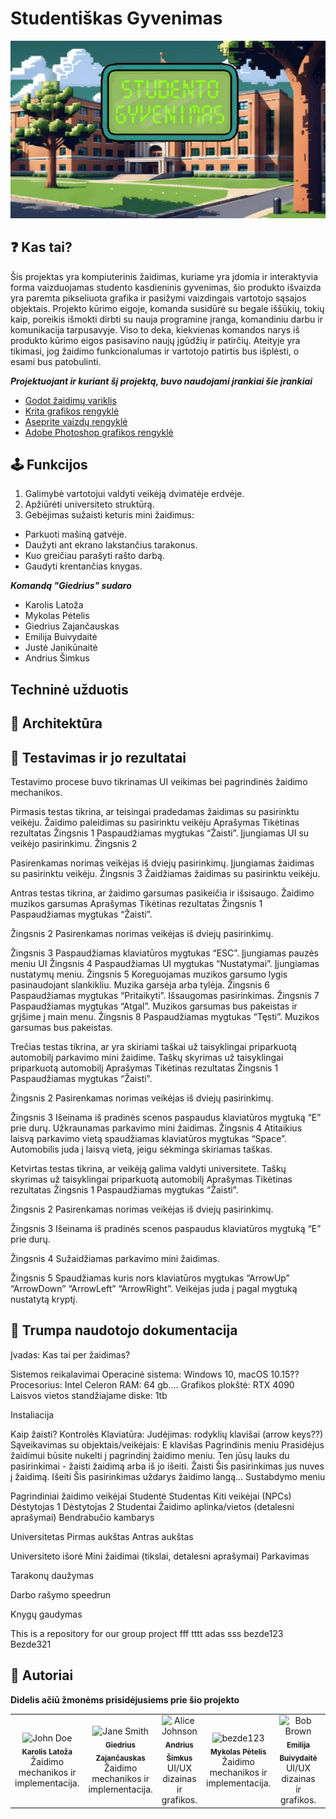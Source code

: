 # Studentiškas Gyvenimas

<p align="center">
  <img src="https://github.com/Kaajolee/Group-Project/blob/main/Assets/LogoGIF.gif" />
</p>

## :question: Kas tai?

Šis projektas yra kompiuterinis žaidimas, kuriame yra įdomia ir interaktyvia forma vaizduojamas studento kasdieninis gyvenimas, šio produkto išvaizda yra paremta pikseliuota grafika ir pasižymi vaizdingais vartotojo sąsajos objektais. Projekto kūrimo eigoje, komanda susidūrė su begale iššūkių, tokių kaip, poreikis išmokti dirbti su nauja programine įranga, komandiniu darbu ir komunikacija tarpusavyje. Viso to deka, kiekvienas komandos narys iš produkto kūrimo eigos pasisavino naujų įgūdžių ir patirčių. Ateityje yra tikimasi, jog žaidimo funkcionalumas ir vartotojo patirtis bus išplėsti, o esami bus patobulinti.

***Projektuojant ir kuriant šį projektą, buvo naudojami įrankiai šie įrankiai***

*  [Godot žaidimų variklis](https://godotengine.org/)
*  [Krita grafikos rengyklė](https://krita.org/lt/)
*  [Aseprite vaizdų rengyklė](https://www.aseprite.org/)
*  [Adobe Photoshop grafikos rengyklė](https://www.adobe.com/products/photoshop.html)

## :joystick: Funkcijos

1. Galimybė vartotojui valdyti veikėją dvimatėje erdvėje.
2. Apžiūrėti universiteto struktūrą.
3. Gebėjimas sužaisti keturis mini žaidimus:
- Parkuoti mašiną gatvėje.
- Daužyti ant ekrano lakstančius tarakonus.
- Kuo greičiau parašyti rašto darbą.
- Gaudyti krentančias knygas.

***Komandą "Giedrius" sudaro***

* Karolis Latoža
* Mykolas Pėtelis
* Giedrius Zajančauskas
* Emilija Buivydaitė
* Justė Janikūnaitė
* Andrius Šimkus


## Techninė užduotis




## :triangular_ruler: Architektūra




## :wrench: Testavimas ir jo rezultatai



Testavimo procese buvo tikrinamas UI veikimas bei pagrindinės žaidimo mechanikos.

Pirmasis testas tikrina, ar teisingai pradedamas žaidimas su pasirinktu veikėju.
Žaidimo paleidimas su pasirinktu veikėju
Aprašymas
Tikėtinas rezultatas
Žingsnis 1
Paspaudžiamas mygtukas “Žaisti”.
Įjungiamas UI su veikėjo pasirinkimu.
Žingsnis 2


Pasirenkamas norimas veikėjas iš dviejų pasirinkimų.
Įjungiamas žaidimas su pasirinktu veikėju.
Žingsnis 3
Žaidžiamas žaidimas su pasirinktu veikėju.




Antras testas tikrina, ar žaidimo garsumas pasikeičia ir išsisaugo.
Žaidimo muzikos garsumas
Aprašymas
Tikėtinas rezultatas
Žingsnis 1
Paspaudžiamas mygtukas “Žaisti”.


Žingsnis 2
Pasirenkamas norimas veikėjas iš dviejų pasirinkimų.


Žingsnis 3
Paspaudžiamas klaviatūros mygtukas “ESC”.
Įjungiamas pauzės meniu UI 
Žingsnis 4
Paspaudžiamas UI mygtukas “Nustatymai”.
Įjungiamas nustatymų meniu.
Žingsnis 5
Koreguojamas muzikos garsumo lygis pasinaudojant slankikliu.
Muzika garsėja arba tylėja.
Žingsnis 6
Paspaudžiamas mygtukas “Pritaikyti”.
Išsaugomas pasirinkimas.
Žingsnis 7
Paspaudžiamas mygtukas “Atgal”.
Muzikos garsumas bus pakeistas ir grįšime į main menu.
Žingsnis 8
Paspaudžiamas mygtukas “Tęsti”.
Muzikos garsumas bus pakeistas.


Trečias testas tikrina, ar yra skiriami taškai už taisyklingai priparkuotą automobilį parkavimo mini žaidime.
Taškų skyrimas už taisyklingai priparkuotą automobilį
Aprašymas
Tikėtinas rezultatas
Žingsnis 1
Paspaudžiamas mygtukas “Žaisti”.


Žingsnis 2
Pasirenkamas norimas veikėjas iš dviejų pasirinkimų.


Žingsnis 3
Išeinama iš pradinės scenos paspaudus klaviatūros mygtuką “E” prie durų.
Užkraunamas parkavimo mini žaidimas.
Žingsnis 4
Atitaikius laisvą parkavimo vietą spaudžiamas klaviatūros mygtukas “Space”.
Automobilis juda į laisvą vietą, jeigu sėkminga skiriamas taškas.


Ketvirtas testas tikrina, ar veikėją galima valdyti universitete.
Taškų skyrimas už taisyklingai priparkuotą automobilį
Aprašymas
Tikėtinas rezultatas
Žingsnis 1
Paspaudžiamas mygtukas “Žaisti”.


Žingsnis 2
Pasirenkamas norimas veikėjas iš dviejų pasirinkimų.


Žingsnis 3
Išeinama iš pradinės scenos paspaudus klaviatūros mygtuką “E” prie durų.


Žingsnis 4
Sužaidžiamas parkavimo mini žaidimas.


Žingsnis 5
Spaudžiamas kuris nors klaviatūros mygtukas “ArrowUp” “ArrowDown” “ArrowLeft” “ArrowRight”.
Veikėjas juda į pagal mygtuką nustatytą kryptį.


## :book: Trumpa naudotojo dokumentacija


Įvadas: Kas tai per žaidimas?

Sistemos reikalavimai
Operacinė sistema: Windows 10, macOS 10.15??
Procesorius: Intel Celeron
RAM: 64 gb….
Grafikos plokštė: RTX 4090
Laisvos vietos standžiajame diske: 1tb 

Instaliacija

Kaip žaisti?
Kontrolės
Klaviatūra:
Judėjimas: rodyklių klavišai (arrow keys??)
Sąveikavimas su objektais/veikėjais: E klavišas
Pagrindinis meniu
Prasidėjus žaidimui būsite nukelti į pagrindinį žaidimo meniu. Ten jūsų lauks du pasirinkimai - žaisti žaidimą arba iš jo išeiti.
Žaisti
Šis pasirinkimas jus nuves į žaidimą.
Išeiti
Šis pasirinkimas uždarys žaidimo langą…
Sustabdymo meniu


Pagrindiniai žaidimo veikėjai
Studentė
Studentas
Kiti veikėjai (NPCs)
Dėstytojas 1
Dėstytojas 2
Studentai
Žaidimo aplinka/vietos (detalesni aprašymai)
Bendrabučio kambarys

Universitetas
Pirmas aukštas
Antras aukštas

Universiteto išorė
Mini žaidimai (tikslai, detalesni aprašymai)
Parkavimas

Tarakonų daužymas

Darbo rašymo speedrun

Knygų gaudymas



This is a repository for our group project
fff
tttt
adas
sss
bezde123
Bezde321



## :crown: Autoriai

**Didelis ačiū žmonėms prisidėjusiems prie šio projekto**

<table>
  <tr>
    <td align="center">
      <img src="https://github.com/Kaajolee.png" width="100px;" alt="John Doe"/><br />
      <sub><b>Karolis Latoža</b></sub><br />
      Žaidimo mechanikos ir implementacija.
    </td>
    <td align="center">
      <img src="https://github.com/Chaosas.png" width="100px;" alt="Jane Smith"/><br />
      <sub><b>Giedrius Zajančauskas</b></sub><br />
      Žaidimo mechanikos ir implementacija.
    </td>
    <td align="center">
      <img src="https://github.com/andriussimk.png" width="100px;" alt="Alice Johnson"/><br />
      <sub><b>Andrius Šimkus</b></sub><br />
      UI/UX dizainas ir grafikos.
    </td>
    <td align="center">
      <img src="https://github.com/myk0ls.png" width="100px;" alt="bezde123"/><br />
      <sub><b>Mykolas Pėtelis</b></sub><br />
      Žaidimo mechanikos ir implementacija.
    </td>
    <td align="center">
      <img src="https://github.com/3m1lija.png" width="100px;" alt="Bob Brown"/><br />
      <sub><b>Emilija Buivydaitė</b></sub><br />
      UI/UX dizainas ir grafikos.
    </td>
    <td align="center">
      <img src="https://github.com/Ju5t3.png" width="100px;" alt="Bob Brown"/><br />
      <sub><b>Justė Janikūnaitė</b></sub><br />
      UI/UX dizainas ir grafikos.
    </td>
  </tr>
</table>





